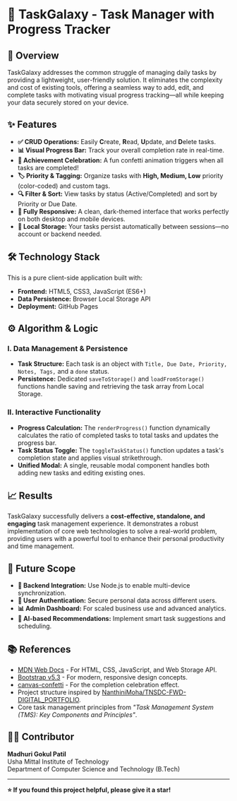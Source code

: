 # 🌌 TaskGalaxy - Task Manager with Progress Tracker

## 🎯 Overview

TaskGalaxy addresses the common struggle of managing daily tasks by providing a lightweight, user-friendly solution. It eliminates the complexity and cost of existing tools, offering a seamless way to add, edit, and complete tasks with motivating visual progress tracking—all while keeping your data securely stored on your device.

## ✨ Features

- **✅ CRUD Operations:** Easily **C**reate, **R**ead, **U**pdate, and **D**elete tasks.
- **📊 Visual Progress Bar:** Track your overall completion rate in real-time.
- **🎉 Achievement Celebration:** A fun confetti animation triggers when all tasks are completed!
- **🏷️ Priority & Tagging:** Organize tasks with **High, Medium, Low** priority (color-coded) and custom tags.
- **🔍 Filter & Sort:** View tasks by status (Active/Completed) and sort by Priority or Due Date.
- **📱 Fully Responsive:** A clean, dark-themed interface that works perfectly on both desktop and mobile devices.
- **💾 Local Storage:** Your tasks persist automatically between sessions—no account or backend needed.

## 🛠️ Technology Stack

This is a pure client-side application built with:

- **Frontend:** HTML5, CSS3, JavaScript (ES6+)
- **Data Persistence:** Browser Local Storage API
- **Deployment:** GitHub Pages

## ⚙️ Algorithm & Logic

### I. Data Management & Persistence
- **Task Structure:** Each task is an object with `Title, Due Date, Priority, Notes, Tags,` and a `done` status.
- **Persistence:** Dedicated `saveToStorage()` and `loadFromStorage()` functions handle saving and retrieving the task array from Local Storage.

### II. Interactive Functionality
- **Progress Calculation:** The `renderProgress()` function dynamically calculates the ratio of completed tasks to total tasks and updates the progress bar.
- **Task Status Toggle:** The `toggleTaskStatus()` function updates a task's completion state and applies visual strikethrough.
- **Unified Modal:** A single, reusable modal component handles both adding new tasks and editing existing ones.

## 📈 Results

TaskGalaxy successfully delivers a **cost-effective, standalone, and engaging** task management experience. It demonstrates a robust implementation of core web technologies to solve a real-world problem, providing users with a powerful tool to enhance their personal productivity and time management.

## 🔮 Future Scope

- **🔗 Backend Integration:** Use Node.js to enable multi-device synchronization.
- **👤 User Authentication:** Secure personal data across different users.
- **📊 Admin Dashboard:** For scaled business use and advanced analytics.
- **🤖 AI-based Recommendations:** Implement smart task suggestions and scheduling.

## 📚 References

- [MDN Web Docs](https://developer.mozilla.org/) - For HTML, CSS, JavaScript, and Web Storage API.
- [Bootstrap v5.3](https://getbootstrap.com/) - For modern, responsive design concepts.
- [canvas-confetti](https://www.npmjs.com/package/canvas-confetti) - For the completion celebration effect.
- Project structure inspired by [NanthiniMoha/TNSDC-FWD-DIGITAL_PORTFOLIO](https://github.com/NanthiniMoha/TNSDC-FWD-DIGITAL_PORTFOLIO).
- Core task management principles from *"Task Management System (TMS): Key Components and Principles"*.

## 👩‍💻 Contributor

**Madhuri Gokul Patil**  
Usha Mittal Institute of Technology  
Department of Computer Science and Technology (B.Tech)

---

**⭐ If you found this project helpful, please give it a star!**
